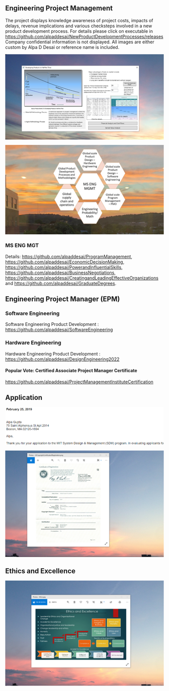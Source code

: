 ## Engineering Project Management 

The project displays knowledge awareness of project costs, impacts of delays, revenue implications and various checksteps involved in a new product development process. For details please click on executable in https://github.com/alpaddesai/NewProductDevelopmentProcesses/releases  Company confidential information is not displayed. All images are either custom by Alpa D Desai or reference name is included. 

![Image of NewProductDevelopmentProcess](DevelopingProductsinHalftheTimeMainWindowOne.png) 

![image](MS_ENGMGMT1.jpg)

### MS ENG MGT
Details: https://github.com/alpaddesai/ProgramManagement, https://github.com/alpaddesai/EconomicDecisionMaking, https://github.com/alpaddesai/PowerandInfluentialSkills, https://github.com/alpaddesai/BusinessNegotiations, https://github.com/alpaddesai/CreatingandLeadingEffectiveOrganizations and https://github.com/alpaddesai/GraduateDegrees.

## Engineering Project Manager (EPM)

### Software Engineering
Software Engineering Product Development : https://github.com/alpaddesai/SoftwareEngineering
### Hardware Engineering
Hardware Engineering Product Development : https://github.com/alpaddesai/DesignEngineering2022
 
#### Popular Vote: Certified Associate Project Manager Certificate
https://github.com/alpaddesai/ProjectManagementInstituteCertification

## Application
![image](MITSDM.png)

![image](USCopyrightCertificate.png)

## Ethics and Excellence
![image](EthicsandExcellence.png)
